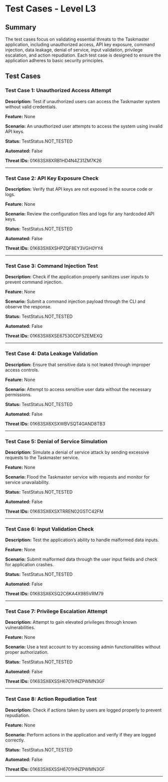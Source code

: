# Test Cases - Level L3

## Summary

The test cases focus on validating essential threats to the Taskmaster application, including unauthorized access, API key exposure, command injection, data leakage, denial of service, input validation, privilege escalation, and action repudiation. Each test case is designed to ensure the application adheres to basic security principles.

## Test Cases

### Test Case 1: Unauthorized Access Attempt

**Description:** Test if unauthorized users can access the Taskmaster system without valid credentials.

**Feature:** None

**Scenario:** An unauthorized user attempts to access the system using invalid API keys.

**Status:** TestStatus.NOT_TESTED

**Automated:** False

**Threat IDs:** 01K63SX6XRB1HD4N4Z31ZM7K26

---

### Test Case 2: API Key Exposure Check

**Description:** Verify that API keys are not exposed in the source code or logs.

**Feature:** None

**Scenario:** Review the configuration files and logs for any hardcoded API keys.

**Status:** TestStatus.NOT_TESTED

**Automated:** False

**Threat IDs:** 01K63SX6XSHPZQF8EY3VGH0YY4

---

### Test Case 3: Command Injection Test

**Description:** Check if the application properly sanitizes user inputs to prevent command injection.

**Feature:** None

**Scenario:** Submit a command injection payload through the CLI and observe the response.

**Status:** TestStatus.NOT_TESTED

**Automated:** False

**Threat IDs:** 01K63SX6XSE67530CDF5ZEMEXQ

---

### Test Case 4: Data Leakage Validation

**Description:** Ensure that sensitive data is not leaked through improper access controls.

**Feature:** None

**Scenario:** Attempt to access sensitive user data without the necessary permissions.

**Status:** TestStatus.NOT_TESTED

**Automated:** False

**Threat IDs:** 01K63SX6XSXWBVSQT4GAND8TB3

---

### Test Case 5: Denial of Service Simulation

**Description:** Simulate a denial of service attack by sending excessive requests to the Taskmaster service.

**Feature:** None

**Scenario:** Flood the Taskmaster service with requests and monitor for service unavailability.

**Status:** TestStatus.NOT_TESTED

**Automated:** False

**Threat IDs:** 01K63SX6XSXTRREN02GSTC42FM

---

### Test Case 6: Input Validation Check

**Description:** Test the application’s ability to handle malformed data inputs.

**Feature:** None

**Scenario:** Submit malformed data through the user input fields and check for application crashes.

**Status:** TestStatus.NOT_TESTED

**Automated:** False

**Threat IDs:** 01K63SX6XSQ2C6KA4X985VRM79

---

### Test Case 7: Privilege Escalation Attempt

**Description:** Attempt to gain elevated privileges through known vulnerabilities.

**Feature:** None

**Scenario:** Use a test account to try accessing admin functionalities without proper authorization.

**Status:** TestStatus.NOT_TESTED

**Automated:** False

**Threat IDs:** 01K63SX6XSSH6701HNZPWMN3GF

---

### Test Case 8: Action Repudiation Test

**Description:** Check if actions taken by users are logged properly to prevent repudiation.

**Feature:** None

**Scenario:** Perform actions in the application and verify if they are logged correctly.

**Status:** TestStatus.NOT_TESTED

**Automated:** False

**Threat IDs:** 01K63SX6XSSH6701HNZPWMN3GF

---

